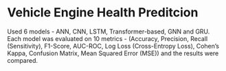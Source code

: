 # Vehicle Engine Health Preditcion
Used 6 models - ANN, CNN, LSTM, Transformer-based, GNN and GRU. Each model was evaluated on 10 metrics - (Accuracy, Precision, Recall (Sensitivity), F1-Score, AUC-ROC, Log Loss (Cross-Entropy Loss), Cohen’s Kappa, Confusion Matrix, Mean Squared Error (MSE)) and the results were compared.
